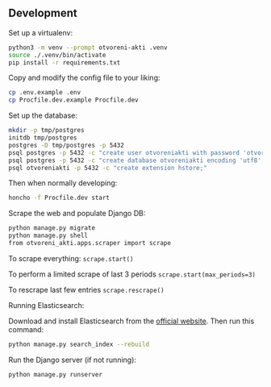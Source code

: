 ## Development

Set up a virtualenv:

```bash
python3 -m venv --prompt otvoreni-akti .venv
source ./.venv/bin/activate
pip install -r requirements.txt
```

Copy and modify the config file to your liking:

```bash
cp .env.example .env
cp Procfile.dev.example Procfile.dev
```

Set up the database:

```bash
mkdir -p tmp/postgres
initdb tmp/postgres
postgres -D tmp/postgres -p 5432
psql postgres -p 5432 -c "create user otvoreniakti with password 'otvoreniakti';"
psql postgres -p 5432 -c "create database otvoreniakti encoding 'utf8' template template0 owner otvoreniakti;"
psql otvoreniakti -p 5432 -c "create extension hstore;"
```

Then when normally developing:

```bash
honcho -f Procfile.dev start
```


Scrape the web and populate Django DB:

```bash
python manage.py migrate
python manage.py shell
from otvoreni_akti.apps.scraper import scrape
```
To scrape everything: ```scrape.start()```

To perform a limited scrape of last 3 periods ```scrape.start(max_periods=3)```

To rescrape last few entries ```scrape.rescrape()```



Running Elasticsearch:

Download and install Elasticsearch from the [official website](https://www.elastic.co/downloads/elasticsearch).
Then run this command:
```bash
python manage.py search_index --rebuild
```


Run the Django server (if not running):
```bash
python manage.py runserver
```